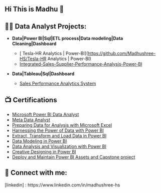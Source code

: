 ## Hi This is Madhu 👋

<h2>👨‍💻 Data Analyst Projects:</h2>

- <b>Data|Power BI|Sql|ETL process|Data modeling|Data Cleaning|Dashboard</b>
  - [ Tesla-HR Analytics | Power-BI](https://github.com/Madhushree-HS/Tesla-HR Analytics | Power-BI)
  - [Integrated-Sales-Supplier-Performance-Analysis-Power-BI ](https://github.com/Madhushree-HS/Integrated-Sales-Supplier-Performance-Analysis-Power-BI)
 
- <b>Data|Tableau|Sql|Dashboard</b>
  - [ Sales Performance Analytics System](https://github.com/Madhushree-HS/Sales_Insight_Tableau_Dashboard)

<h2>📺 Certifications</h2>

- [Microsoft Power BI Data Analyst](https://coursera.org/verify/professional-cert/Z290VBP0AZCV)
- [Meta Data Analyst](https://coursera.org/verify/professional-cert/3VA0IM6XIRVA)
- [Preparing Data for Analysis with Microsoft Excel](https://coursera.org/verify/7X80FZAHPGOH)
- [Harnessing the Power of Data with Power BI](https://coursera.org/verify/SVUDI0WLRP45)
- [ Extract, Transform and Load Data in Power BI](https://coursera.org/verify/SIZUZNYZTQP2)
- [Data Modeling in Power BI](https://coursera.org/verify/MGVI57O1V32W)
- [ Data Analysis and Visualization with Power BI](https://coursera.org/verify/1IC8P60L2D40)
- [Creative Designing in Power BI](https://coursera.org/verify/S4U1ICZZ6UMX)
- [Deploy and Maintain Power BI Assets and Capstone project](https://coursera.org/verify/B5179WBV5U0R)

<h2> 🤳 Connect with me:</h2>
[linkedin]
: https://www.linkedin.com/in/madhushree-hs

